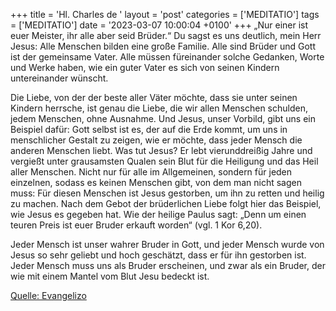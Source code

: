 +++
title = 'Hl. Charles de '
layout = 'post'
categories = ['MEDITATIO']
tags = ['MEDITATIO']
date = '2023-03-07 10:00:04 +0100'
+++
„Nur einer ist euer Meister, ihr alle aber seid Brüder.“ Du sagst es uns deutlich, mein Herr Jesus: Alle Menschen bilden eine große Familie. Alle sind Brüder und Gott ist der gemeinsame Vater. Alle müssen füreinander solche Gedanken, Worte und Werke haben, wie ein guter Vater es sich von seinen Kindern untereinander wünscht.<!--more-->

Die Liebe, von der der beste aller Väter möchte, dass sie unter seinen Kindern herrsche, ist genau die Liebe, die wir allen Menschen schulden, jedem Menschen, ohne Ausnahme. Und Jesus, unser Vorbild, gibt uns ein Beispiel dafür: Gott selbst ist es, der auf die Erde kommt, um uns in menschlicher Gestalt zu zeigen, wie er möchte, dass jeder Mensch die anderen Menschen liebt. Was tut Jesus? Er lebt vierunddreißig Jahre und vergießt unter grausamsten Qualen sein Blut für die Heiligung und das Heil aller Menschen. Nicht nur für alle im Allgemeinen, sondern für jeden einzelnen, sodass es keinen Menschen gibt, von dem man nicht sagen muss: Für diesen Menschen ist Jesus gestorben, um ihn zu retten und heilig zu machen. Nach dem Gebot der brüderlichen Liebe folgt hier das Beispiel, wie Jesus es gegeben hat. Wie der heilige Paulus sagt: „Denn um einen teuren Preis ist euer Bruder erkauft worden“ (vgl. 1 Kor 6,20).

Jeder Mensch ist unser wahrer Bruder in Gott, und jeder Mensch wurde von Jesus so sehr geliebt und hoch geschätzt, dass er für ihn gestorben ist. Jeder Mensch muss uns als Bruder erscheinen, und zwar als ein Bruder, der wie mit einem Mantel vom Blut Jesu bedeckt ist.



[Quelle: Evangelizo](https://evangeliumtagfuertag.org/DE/gospel)
